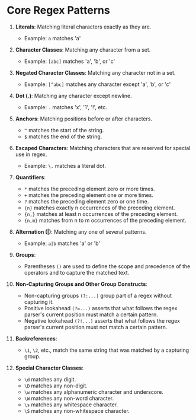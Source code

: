 # Core Regex Patterns

1. **Literals**: Matching literal characters exactly as they are.
   - Example: `a` matches 'a'

2. **Character Classes**: Matching any character from a set.
   - Example: `[abc]` matches 'a', 'b', or 'c'

3. **Negated Character Classes**: Matching any character not in a set.
   - Example: `[^abc]` matches any character except 'a', 'b', or 'c'

4. **Dot (.)**: Matching any character except newline.
   - Example: `.` matches 'x', '1', '!', etc.

5. **Anchors**: Matching positions before or after characters.
   - `^` matches the start of the string.
   - `$` matches the end of the string.

6. **Escaped Characters**: Matching characters that are reserved for special use in regex.
   - Example: `\.` matches a literal dot.

7. **Quantifiers**:
   - `*` matches the preceding element zero or more times.
   - `+` matches the preceding element one or more times.
   - `?` matches the preceding element zero or one time.
   - `{n}` matches exactly n occurrences of the preceding element.
   - `{n,}` matches at least n occurrences of the preceding element.
   - `{n,m}` matches from n to m occurrences of the preceding element.

8. **Alternation (|)**: Matching any one of several patterns.
   - Example: `a|b` matches 'a' or 'b'

9. **Groups**:
   - Parentheses `()` are used to define the scope and precedence of the operators and to capture the matched text.

10. **Non-Capturing Groups and Other Group Constructs**:
    - Non-capturing groups `(?:...)` group part of a regex without capturing it.
    - Positive lookahead `(?=...)` asserts that what follows the regex parser's current position must match a certain pattern.
    - Negative lookahead `(?!...)` asserts that what follows the regex parser's current position must not match a certain pattern.

11. **Backreferences**:
    - `\1`, `\2`, etc., match the same string that was matched by a capturing group.

12. **Special Character Classes**:
    - `\d` matches any digit.
    - `\D` matches any non-digit.
    - `\w` matches any alphanumeric character and underscore.
    - `\W` matches any non-word character.
    - `\s` matches any whitespace character.
    - `\S` matches any non-whitespace character.